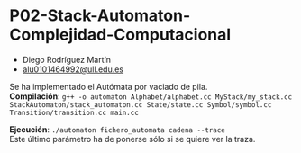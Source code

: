 # P02-Stack-Automaton-Complejidad-Computacional
- Diego Rodríguez Martín
- alu0101464992@ull.edu.es

Se ha implementado el Autómata por vaciado de pila.  
**Compilación**: `g++ -o automaton Alphabet/alphabet.cc MyStack/my_stack.cc StackAutomaton/stack_automaton.cc State/state.cc Symbol/symbol.cc Transition/transition.cc main.cc`

**Ejecución**: `./automaton fichero_automata cadena --trace`  
Este último parámetro ha de ponerse sólo si se quiere ver la traza.
